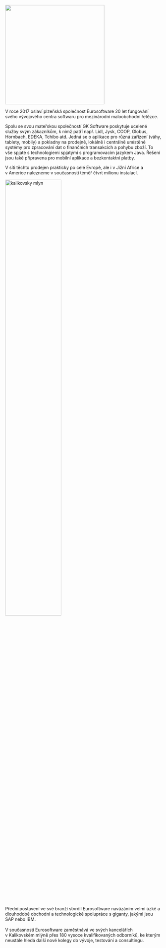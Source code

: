 <a href="https://www.gk-software.com/en/company/eurosoftware-s-r-o"><img src="/images/logos/eurosoftware.svg" style="width: 320px;"/></a>

V roce 2017 oslaví plzeňská společnost Eurosoftware 20 let fungování svého vývojového centra softwaru pro mezinárodní maloobchodní řetězce.

Spolu se svou mateřskou společností GK Software poskytuje ucelené služby svým zákazníkům, k nimž patří např. Lidl, Jysk, COOP, Globus, Hornbach, EDEKA, Tchibo atd. Jedná se o aplikace pro různá zařízení (váhy, tablety, mobily) a pokladny na prodejně, lokálně i centrálně umístěné systémy pro zpracování dat o finančních transakcích a pohybu zboží. To vše spjaté s technologiemi spjatými s programovacím jazykem Java. Řešení jsou také připravena pro mobilní aplikace a bezkontaktní platby. 

V síti těchto prodejen prakticky po celé Evropě, ale i v Jižní Africe a v Americe nalezneme v současnosti téměř čtvrt milionu instalací.

<img src="/images/posts/eurosoftware_partner_2.jpg" alt="kalikovsky mlyn" style="width: 60%;">

<br>
Přední postavení ve své branži stvrdil Eurosoftware navázáním velmi úzké a dlouhodobé obchodní a technologické spolupráce s giganty, jakými jsou SAP nebo IBM.
<br><br>
V současnosti Eurosoftware zaměstnává ve svých kancelářích v Kalikovském mlýně přes 180 vysoce kvalifikovaných odborníků, ke kterým neustále hledá další nové kolegy do vývoje, testování a consultingu.
